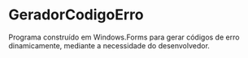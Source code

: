 # GeradorCodigoErro

Programa construído em Windows.Forms para gerar códigos de erro dinamicamente, mediante a necessidade do desenvolvedor.
